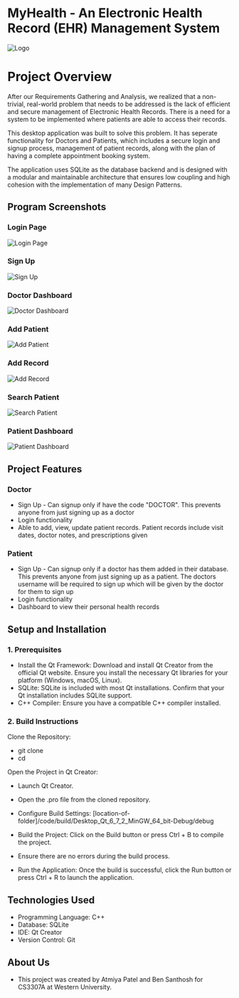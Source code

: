 # MyHealth - An Electronic Health Record (EHR) Management System
![Logo](code/Logo.png)
# Project Overview

After our Requirements Gathering and Analysis, we realized that a non-trivial, real-world problem that needs to be addressed is the lack of efficient and secure management of Electronic Health Records. There is a need for a system to be implemented where patients are able to access their records.

This desktop application was built to solve this problem. It has seperate functionality for Doctors and Patients, which includes a secure login and signup process, management of patient records, along with the plan of having a complete appointment booking system.

The application uses SQLite as the database backend and is designed with a modular and maintainable architecture that ensures low coupling and high cohesion with the implementation of many Design Patterns.

## Program Screenshots

### Login Page
![Login Page](readme-programscreenshots/ProgramLogin.png)

### Sign Up
![Sign Up](readme-programscreenshots/ProgramSignup.png)

### Doctor Dashboard
![Doctor Dashboard](readme-programscreenshots/ProgramDoctorDashboard.png)

### Add Patient
![Add Patient](readme-programscreenshots/ProgramAddPatient.png)

### Add Record
![Add Record](readme-programscreenshots/ProgramAddRecord.png)

### Search Patient
![Search Patient](readme-programscreenshots/ProgramSearchPatient.png)

### Patient Dashboard
![Patient Dashboard](readme-programscreenshots/ProgramPatientDashboard.png)


## Project Features

### Doctor
* Sign Up - Can signup only if have the code "DOCTOR". This prevents anyone from just signing up as a doctor
* Login functionality
* Able to add, view, update patient records. Patient records include visit dates, doctor notes, and prescriptions given

### Patient
* Sign Up - Can signup only if a doctor has them added in their database. This prevents anyone from just signing up as a patient. The doctors username will be required to sign up which will be given by the doctor for them to sign up
* Login functionality
* Dashboard to view their personal health records

## Setup and Installation

### 1. Prerequisites
* Install the Qt Framework: Download and install Qt Creator from the official Qt website. Ensure you install the necessary Qt libraries for your platform (Windows, macOS, Linux).
* SQLite: SQLite is included with most Qt installations. Confirm that your Qt installation includes SQLite support.
* C++ Compiler: Ensure you have a compatible C++ compiler installed.

### 2. Build Instructions
Clone the Repository:
* git clone <repository-url>
* cd <repository-folder>

Open the Project in Qt Creator:
* Launch Qt Creator.
* Open the .pro file from the cloned repository.
* Configure Build Settings: [location-of-folder]/code/build/Desktop_Qt_6_7_2_MinGW_64_bit-Debug/debug

* Build the Project: Click on the Build button or press Ctrl + B to compile the project.
* Ensure there are no errors during the build process.

* Run the Application: Once the build is successful, click the Run button or press Ctrl + R to launch the application.


## Technologies Used
* Programming Language: C++
* Database: SQLite
* IDE: Qt Creator
* Version Control: Git

## About Us
* This project was created by Atmiya Patel and Ben Santhosh for CS3307A at Western University.
